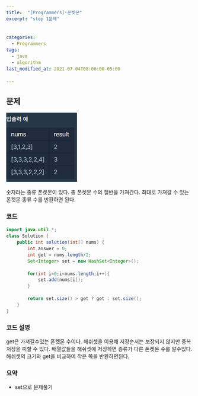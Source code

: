 ```yaml
---
title:  "[Programmers]-폰켓몬"
excerpt: "step 1문제"


categories:
  - Programmers
tags:
  - java
  - algorithm
last_modified_at: 2021-07-04T08:06:00-05:00

---
```


## 문제

![문제](/assets/images/폰켓몬.JPG)

숫자라는 종류 폰켓몬이 있다.
총 폰켓몬 수의 절반을 가져간다.
최대로 가져갈 수 있는 폰켓몬 종류 수를 반환하면 된다.


### 코드

```java
import java.util.*;
class Solution {
    public int solution(int[] nums) {
        int answer = 0;
        int get = nums.length/2;
        Set<Integer> set = new HashSet<Integer>();
        
        for(int i=0;i<nums.length;i++){
            set.add(nums[i]);
        }

        return set.size() > get ? get : set.size();
    }
}
```

### 코드 설명

get은 가져갈수있는 폰켓몬 수이다.
해쉬셋을 이용해 저장순서는 보장되지 않지만 중복저장을 피할 수 있다.
배열값들을 해쉬셋에 저장하면 종류가 다른 폰켓몬 수를 알수있다.
해쉬셋의 크기와 get을 비교하여 작은 쪽을 반환하면된다.

### 요약
- set으로 문제풀기
